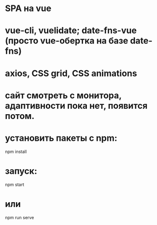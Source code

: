 # SPA на vue


# vue-cli, vuelidate; date-fns-vue (просто vue-обертка на базе date-fns)
# axios, CSS grid, CSS animations
# сайт смотреть с монитора, адаптивности пока нет, появится потом. 


# установить пакеты с npm: 
npm install

# запуск:
npm start
# или
npm run serve


